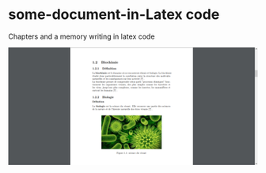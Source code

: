 # some-document-in-Latex code 

Chapters and a memory writing in latex code

![image](https://github.com/davidlotfi/some-document-in-Latex/blob/master/biochimie.pdf.png)

